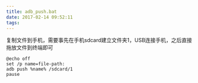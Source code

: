 ```yaml
---
title: adb_push.bat
date: 2017-02-14 09:52:11
tags:
---
```

复制文件到手机，需要事先在手机sdcard建立文件夹1，USB连接手机，之后直接拖放文件到终端即可

	@echo off
	set /p name=file-path:
	adb push %name% /sdcard/1
	pause 
